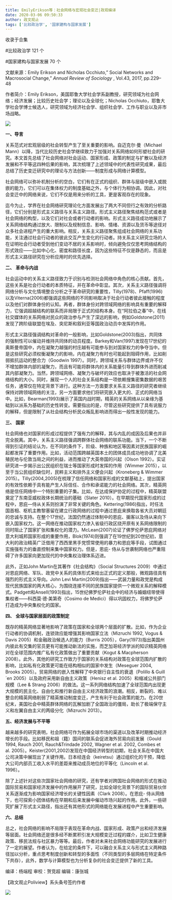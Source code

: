 ```yaml
---
title: EmilyErikson等：社会网络与宏观社会变迁|政观编译
date: 2020-03-06 09:50:33
author: 政文观止
tags: ['比较政治学', '国家建构与国家发展']
---
```



收录于合集

#比较政治学 121 个

#国家建构与国家发展 70 个

文献来源：Emily Erikson and Nicholas Occhiuto,” Social Networks and Macrosocial
Change,” _Annual Review of Sociology_ , Vol.43, 2017, pp.229–48

  

作者简介：Emily Erikson，美国耶鲁大学社会学系副教授，研究领域为社会网络；经济发展；比较历史社会学；理论以及全球化；Nicholas
Occhiuto，耶鲁大学社会学博士候选人，研究领域为经济社会学、组织社会学、工作与职业以及非市场战略。

  

![](/images/333/2.jpeg)

  

  
  

  

  

  

 **一、导言**  

  

关系范式对宏观层级的社会转型产生了至关重要的影响。自迈克尔·曼（Michael
Mann）以降，当代比较历史社会学继续致力于加强对关系网络如何形塑社会的研究。本文首先总结了社会网络对社会运动、国家形成、政策的制定与扩散以及经济发展和不平等这四种后果的影响，其次梳理了上述领域中的代表性研究成果，最后总结了历史变迁研究中的理论与方法创新——制度形成与网络计算模型。

  

社会网络可以弥补机制分析的空白，它们有在正式的组织、群体与层级中嵌入或脱嵌的能力，它们可以在集体权力的制度基础之外，与个体行为相协调。因此，对社会变迁中的网络来说，它们不仅是用来分析的工具，更是客观存在的现象。

  

迄今为止，学界在社会网络研究理论化方面发展出了两大不同但行之有效的分析路径，它们分别是形式主义路径与关系主义路径。形式主义路径聚焦结构范式或者是社会网络的构型，以及它们对社会或者行动者的影响。形式主义路径成功地展示了关系网络结构通过放大、限制以及规制信息、影响、情绪、资源以及货币等途径对众多社会进程产生的重大影响。相反，关系主义路径聚焦组成社会网络的关系功能，关注通过社会行动者的彼此交互产生变化的行动者。持关系主义研究立场的人在证明社会行动者受到他们变动不居的关系影响时，倾向避免仅仅思考网络结构的形式效应——比如中心化、密度和路径长度，因为这些特征不仅是静态的，而且是形式主义路径研究在分析应用时的优先选择。

  

  

 **二、** **革命与内战**

  

社会运动中的关系主义路径致力于识别与检测社会网络中角色的核心贡献。首先，这些关系是社会行动者的本质特征，并在革命中彰显。其次，关系主义路径强调将网络分析与文化情境整合分析之于革命研究的重要性，Tilly(1978)、Pfaff(1996)以及Viterna(2006)都强调这些网络的不同影响取决于社会行动者彼此接触的程度以及他们对群体身份的认知。再者，群体身份对跨领域网络的影响具有重要的解释力，它强调超越结构的联系而非局限于正式的结构本身。在“阿拉伯之春”中，在线社交媒体的关系网络对民众的政治参与产生了深远的影响，例如Goldstone(2011)发现了跨阶级联盟在埃及、突尼斯和叙利亚等国政治动员中发挥的作用。

  

形式主义路径强调结构对革命的一般影响，比如Goldstone(2003)指出，共同体的强制性可以催动并维持共同体的动员程度。Barkey和Van(1997)发现在17世纪的奥斯曼帝国中，内在凝聚力越强的村庄越有可能参与到对国家权力的争夺当中。但是这些研究必须权衡凝聚力的影响，内在凝聚力有时也可能起到阻碍作用，比如削弱抵抗运动的整合力（Goodwin
1997）。同时，跨领域关系与群体边界或许不仅不增加群体内部的凝聚力，而且有可能将群体内的关系能量引导到群体外进而削减其内部凝聚力。当然，跨领域网络、凝聚力与破坏的效应也取决于被激活的社会网络结构的大小。同时，展现一个人的社会关系结构是一项依赖搜集密集数据的艰苦任务，通常仅在特定背景下进行。这种方法一方面要求关系主义路径的研究者继续保持对跨领域网络的关注，另一方面要求他们将研究嵌入更大的、正式的网络当中。比如，Bearman(1993)展示了英国内战时期，精英的关系网络从以亲缘为基础到以派系为基础的历史性转变。需要指出的是，尽管这些研究提供了具有说服力的解释，但是限制了从社会结构分析民众叛乱影响进而得出一般性发现的能力。

  

  

 **三、** **国家**

  

社会网络也对国家的形成过程提供了强有力的解释，其与内乱的成因及后果也并非完全脱离。其中，关系主义路径强调跨群体社会网络的联系功能。当下，一个不断得到引证的结论认为，在不同的条件下，阶级、种族和地区等因素对民族国家的崛起都发挥了重要作用。比如，活动范围跨越英国本土的团体成员成功地协调了北美殖民地与伦敦当局之间的利益，进而推动了大英帝国的兴起（Olson
1992）。实证研究进一步揭示出公民组织在瑞士等国家形成时发挥的作用（Wimmer
2015），以至于当公民组织缺位时，民粹主义和排外主义便会兴起（Kroneberg & Wimmer
2015）。Tilly(2004,2005)在梳理了信任网络和国家形成的文献基础上，提出国家的有效性依赖于具有能产生人际信任、合作和承诺能力的社会网络。其次，精英网络是信任网络中一个特别重要的子集。比如，在达成保护协定的过程中，精英联盟奠定了东南亚威权政体长期统治的基础（Slater
2010）。在早期现代国家形成的过程中，恩庇—侍从关系则扮演了非常关键的角色。Kettering(1986)指出，时任法国首相、枢机主教黎塞留在建立行政网络的过程中通过恩庇来换取各省大员对朝廷的忠诚与支持。在整个17世纪，法国仍然通过体制中的恩庇、掮客以及侍从来向下嵌入国家权力。这一网络在推动国家权力渗入省级行政区绕开原有关系网络限制的同时阻止了国家扩张和集权化的潜力。McLean(2007)论证了佛罗伦萨恩庇网络对意大利城邦国家形成的重要作用，Blok(1974)则强调了在19世纪到20世纪初，意大利的政治精英广泛借用了西西里黑手党惯常使用的暴力和恩庇等手段，试图通过实施强有力的垂直控制来集中国家权力。但是，恩庇-
侍从与世袭制网络也严重阻碍了许多国家向更加现代的中央集权治理体系迈进。

  

此外，正如John Martin在其著作《社会结构》（Social Structures
2009）中通过对恩庇网络、军队、政党中关系的具体形式来给出正式的定义那般，微观路径具有强烈的形式主义导向。John Levi
Martin(2009)指出——武装力量和政党是构成现代民族国家的两大核心，为围绕连接不同的民族国家提供一个微观关系的解释模式。Padgett和Ansell(1993)指出，15世纪佛罗伦萨社会中的经济与婚姻纽带使得集权者——科西莫·德·美第奇（Cosimo
de Medici）得以巩固权力，将佛罗伦萨打造成为中央集权化的国家。

  

  

 **四、** **全球与国家层面的政策制定**

  

既存的精英网络显著地影响了政策在国家和全球两个层面的扩散。比如，作为企业行动者的协调机制，连锁效应能增强其影响国家立法（Mizruchi 1992,
Vogus & Davis 2005）和金融政治候选人的能力（Burris
2005），Gary(1973)指出美国州内彼此有交集的官员更有可能推动新法的实施，而芝加哥经济学派的知识精英网络对在全球范围内推广私有化政策做出了重要贡献（Kogut
& Macpherson
2008）。此外，其他的研究工作致力于国家的关系结构对政策在全球范围内扩散的影响，比如私有化政策更可能在结构相似的国家中发生（Meseguer 2004,
Brooks 2005）。贸易网络的嵌入性解释了中央银行自主性的衰退（Polillo & Guill´en
2005）以及政府采用新自由主义政策（Henisz et al. 2005）和缩减公共部门规模（Lee & Strang
2006）的做法。这一系列网络结构加速了全球范围内出现更大规模的民主化、自由化和推行新自由主义经济政策的浪潮。相反，断裂的、难以整合的精英网络削弱了精英推动制度变迁，产生有利于社会政策的能力。在20世纪末，美国社会中精英群体网络的瓦解加剧了全国政治的僵局，助长了极端保守主义和左翼自由主义的两级分化（Mizruchi
2013）。

  

  

 **五、经济发展与不平等**

  

越来越多的研究表明，社会网络可作为拓展全球市场的渠道以及改革时期推动经济增长的手段。比如移民和祖（籍）国间的联系会促进海外贸易向前发展（Gould
1994, Rauch 2001, Rauch&Trindade 2002, Wagner et al. 2002, Combes et al.
2005）。Keister(2001,2002)发现在中国经济转型的初期，社会关系在中国大公司决策中展现出了关键作用。日本经连会（keiretsu）通过组织化的干预，降低大公司内部员工收入水平的差距来推动成员地位的平等化（Lincoln
et al. 1996）。

  

除了上述针对这些次国家社会网络的研究，还有学者对跨国社会网络的形式在推动国际贸易和国家经济发展中的作用展开了研究，比如全球化背景下的国际贸易伙伴关系逐渐成为影响国家经济增长的关键性因素（Clark
2008）。在恩庇-
侍从网络下，也可探索小团体结构在早期和后来发展中催动市场兴起的作用。此外，一些研究扩展了形式主义路径，指出还有其他形式的网络能在发展进程中产生重要影响。

  

  

 **六、总结**

  

总之，社会网络的影响不局限于表现在革命内战、国家形成、政策产出和经济发展等层面。社会网络还是很多经不断累积引发大规模变迁过程的媒介，比如卫生健康政策、移民法规与社区暴力等等。最后，作者对未来社会网络功能研究的发展进行了一定的展望。作者认为，在给定的条件下，可以融合关系主义与形式主义两种路径加以分析，重点思考制度创新和转型的多面性（不同类型的多层网络在特定条件下共存），此外，数学与计算模型也为分析复杂的社会变迁提供了新的工具。

  

编译：杨端程 审校：贺竞超 编辑：康张城

【政文观止Poliview】系头条号签约作者

  

![](/images/333/3.jpeg)

  

